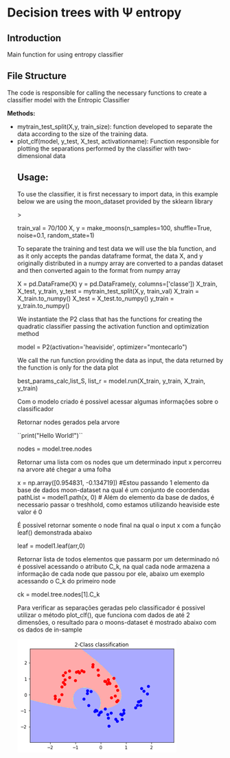 <h1>Decision trees with &#x3A8 entropy</h1>


<h2>Introduction</h2>

<p>Main function for using entropy classifier</p>

<h2>File Structure</h2>

<p>The code is responsible for calling the necessary functions to create a classifier model with the Entropic Classifier</p>

<p><strong>Methods:</strong></p>
<ul>
 <li> mytrain_test_split(X,y, train_size): function developed to separate the data according to the size of the training data.</li>

<li>plot_clf(model, y_test, X_test, activationname): Function responsible for plotting the separations performed by the classifier with two-dimensional data</li>

<h2>Usage: </h2>

<p>To use the classifier, it is first necessary to import data, in this example below we are using the moon_dataset provided by the sklearn library</p>>
<p>train_val = 70/100
X, y = make_moons(n_samples=100, shuffle=True, noise=0.1, random_state=1)</p>

<p> To separate the training and test data we will use the bla function, and as it only accepts the pandas dataframe format, the data X, and y originally distributed in a numpy array are converted to a pandas dataset and then converted again to the format from numpy array</p>
<p>
X = pd.DataFrame(X)
y = pd.DataFrame(y, columns=['classe'])
X_train, X_test, y_train, y_test = mytrain_test_split(X,y, train_val)
X_train = X_train.to_numpy()
X_test = X_test.to_numpy()
y_train = y_train.to_numpy()</p>


<p>We instantiate the P2 class that has the functions for creating the quadratic classifier passing the activation function and optimization method</p>
<p>model = P2(activation='heaviside', optimizer="montecarlo") </p>

<p>We call the run function providing the data as input, the data returned by the function is only for the data plot</p>
<p>best_params_calc,list_S, list_r = model.run(X_train, y_train, X_train, y_train)</p>
<p>Com o modelo criado é possivel acessar algumas informações sobre o classificador</p>

<p>Retornar nodes gerados pela arvore</p>
 ``print("Hello World!")``
<p> nodes = model.tree.nodes</p>

<p>Retornar uma lista com os nodes que um determinado input x percorreu na arvore até chegar a uma folha</p>
<p>
x = np.array([0.954831, -0.134719]) #Estou passando 1 elemento da base de dados moon-dataset na qual é um conjunto de coordendas
pathList = model1.path(x, 0) # Além do elemento da base de dados, é necessario passar o treshhold, como estamos utilizando heaviside este valor é 0
</p>

<p>É possivel retornar somente o node final na qual o input x com a função leaf() demonstrada abaixo</p>
leaf = model1.leaf(arr,0)

<p> Retornar lista de todos elementos que passarm por um determinado nó é possivel acessando o atributo C_k, na qual cada node armazena a informação de cada node que passou por ele, abaixo um exemplo acessando o C_k do primeiro node</p>
<p>ck = model.tree.nodes[1].C_k</p>

<p> Para verificar as separações geradas pelo classificador é possivel utilizar o método plot_clf(), que funciona com dados de até 2 dimensões, o resultado para o moons-dataset é mostrado abaixo com os dados de in-sample</p>
<img src="plot.png">


